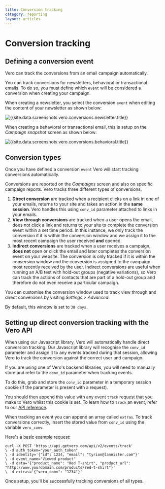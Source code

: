 ```yaml
---
title: Conversion tracking
category: reporting
layout: articles
---
```


# Conversion tracking

## Defining a conversion event

Vero can track the conversions from an email campaign automatically.

You can track conversions for newsletters, behavioral or transactional emails. To do so, you must define which `event` will be considered a conversion when creating your campaign.

When creating a newsletter, you select the conversion `event` when editing the content of your newsletter as shown below:

![{{site.data.screenshots.vero.conversions.newsletter.title}}]({{site.data.screenshots.vero.conversions.newsletter.image}})

When creating a behavioral or transactional email, this is setup on the *Campaign snapshot* screen as shown below:

![{{site.data.screenshots.vero.conversions.behavioral.title}}]({{site.data.screenshots.vero.conversions.behavioral.image}})


## Conversion types

Once you have defined a conversion `event` Vero will start tracking conversions automatically.

Conversions are reported on the *Campaigns* screen and also on specific campaign reports. Vero tracks three different types of conversions.

1. **Direct conversion** are tracked when a recipient clicks on a link in one of your emails, returns to your site and takes an action in the **same session**. Vero handles this using `conv_id` parameter attached to links in your emails.
2. **View through conversions** are tracked when a user opens the email, does not click a link and returns to your site to complete the conversion event within a set time period. In this instance, we only track the conversion if it is within the conversion window and we assign it to the most recent campaign the user received **and** opened.
3. **Indirect conversions** are tracked when a user receives a campaign, **does not** open or click the email and later completes the conversion event on your website. The conversion is only tracked if it is within the conversion window and the conversion is assigned to the campaign most recently received by the user. Indirect conversions are useful when running an A/B test with hold-out groups (negative variations), so Vero can track the actions of contacts that are part of a hold-out group and therefore do not even receive a particular campaign.

You can customise the conversion window used to track view through and direct conversions by visiting *Settings > Advanced*.

By default, this window is set to `30 days`.

## Setting up direct conversion tracking with the Vero API

When using our Javascript library, Vero will automatically handle direct conversion tracking. Our Javascript library will recognise the `conv_id` parameter and assign it to any events tracked during that session, allowing Vero to track the conversion against the correct user and campaign.

If you are using one of Vero's backend libraries, you will need to manually store and refer to the `conv_id` parameter when tracking events.

To do this, grab and store the `conv_id` parameter in a temporary session cookie (if the parameter is present with a request).

You should then append this value with any event `track` request that you make to Vero whilst this cookie is set. To learn how to `track` an event, refer to our [API reference]({{site.data.links.vero_api}}).

When tracking an event you can append an array called `extras`. To track conversions correctly, insert the stored value from `conv_id` using the variable `vero_conv`.

Here's a basic example request:

    curl -X POST 'https://api.getvero.com/api/v2/events/track'
    \ -d auth_token="your_auth_token"
    \ -d identity='{"id": 1234, "email": "tyrion@lannister.com"}'
    \ -d event_name="Viewed product"
    \ -d data='{"product_name": "Red T-shirt", "product_url": "http://www.yourdomain.com/products/red-t-shirt"}'
    \ -d extras='{"vero_conv": "1234"}'

Once setup, you'll be successfully tracking conversions of all types.
